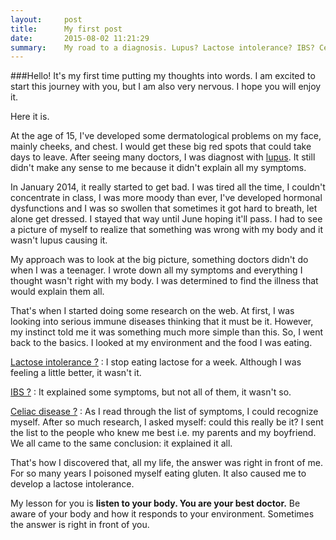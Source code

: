 ```yaml
---
layout:     post
title:      My first post
date:       2015-08-02 11:21:29
summary:    My road to a diagnosis. Lupus? Lactose intolerance? IBS? Celiac Disease!  Listen to your body. You are your best doctor. Be aware of your body and how it responds to your environment.
---
```


###Hello! 
It's my first time putting my thoughts into words. I am excited to start this journey with you, but I am also very nervous. I hope you will enjoy it. 

Here it is. 

At the age of 15, I've developed some dermatological problems on my face, mainly cheeks, and chest. I would get these big red spots that could take days to leave. After seeing many doctors, I was diagnost with [lupus](https://en.wikipedia.org/wiki/Systemic_lupus_erythematosus). It still didn't make any sense to me because it didn't explain all my symptoms.

In January 2014, it really started to get bad. I was tired all the time, I couldn't concentrate in class, I was more moody than ever, I've developed hormonal dysfunctions and I was so swollen that sometimes it got hard to breath, let alone get dressed. I stayed that way until June hoping it'll pass. I had to see a picture of myself to realize that something was wrong with my body and it wasn't lupus causing it. 

My approach was to look at the big picture, something doctors didn't do when I was a teenager. I wrote down all my symptoms and everything I thought wasn't right with my body. I was determined to find the illness that would explain them all. 

That's when I started doing some research on the web. At first, I was looking into serious immune diseases thinking that it must be it. However, my instinct told me it was something much more simple than this. 
So, I went back to the basics. I looked at my environment and the food I was eating. 

[Lactose intolerance ?](https://en.wikipedia.org/wiki/Lactose_intolerance)
: I stop eating lactose for a week. Although I was feeling a little better, it wasn't it. 


[IBS ?](https://en.wikipedia.org/wiki/Irritable_bowel_syndrome)
: It explained some symptoms, but not all of them, it wasn't so. 


 [Celiac disease ?](https://en.wikipedia.org/wiki/Coeliac_disease)
: As I read through the list of symptoms, I could recognize myself. After so much research, I asked myself: could this really be it? I sent the list to the people who knew me best i.e. my parents and my boyfriend. We all came to the same conclusion: it explained it all. 

That's how I discovered that, all my life, the answer was right in front of me. For so many years I poisoned myself eating gluten. It also caused me to develop a lactose intolerance. 

My lesson for you is **listen to your body. You are your best doctor.** Be aware of your body and how it responds to your environment. Sometimes the answer is right in front of you.